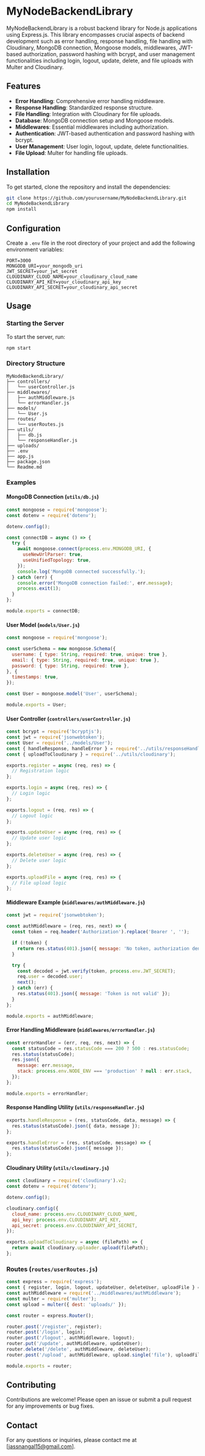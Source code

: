 # MyNodeBackendLibrary

MyNodeBackendLibrary is a robust backend library for Node.js applications using Express.js. This library encompasses crucial aspects of backend development such as error handling, response handling, file handling with Cloudinary, MongoDB connection, Mongoose models, middlewares, JWT-based authorization, password hashing with bcrypt, and user management functionalities including login, logout, update, delete, and file uploads with Multer and Cloudinary.

## Features

- **Error Handling**: Comprehensive error handling middleware.
- **Response Handling**: Standardized response structure.
- **File Handling**: Integration with Cloudinary for file uploads.
- **Database**: MongoDB connection setup and Mongoose models.
- **Middlewares**: Essential middlewares including authorization.
- **Authentication**: JWT-based authentication and password hashing with bcrypt.
- **User Management**: User login, logout, update, delete functionalities.
- **File Upload**: Multer for handling file uploads.

## Installation

To get started, clone the repository and install the dependencies:

```bash
git clone https://github.com/yourusername/MyNodeBackendLibrary.git
cd MyNodeBackendLibrary
npm install
```

## Configuration

Create a `.env` file in the root directory of your project and add the following environment variables:

```env
PORT=3000
MONGODB_URI=your_mongodb_uri
JWT_SECRET=your_jwt_secret
CLOUDINARY_CLOUD_NAME=your_cloudinary_cloud_name
CLOUDINARY_API_KEY=your_cloudinary_api_key
CLOUDINARY_API_SECRET=your_cloudinary_api_secret
```

## Usage

### Starting the Server

To start the server, run:

```bash
npm start
```

### Directory Structure

```
MyNodeBackendLibrary/
├── controllers/
│   └── userController.js
├── middlewares/
│   ├── authMiddleware.js
│   └── errorHandler.js
├── models/
│   └── User.js
├── routes/
│   └── userRoutes.js
├── utils/
│   ├── db.js
│   └── responseHandler.js
├── uploads/
├── .env
├── app.js
├── package.json
└── Readme.md
```

### Examples

#### MongoDB Connection (`utils/db.js`)

```js
const mongoose = require('mongoose');
const dotenv = require('dotenv');

dotenv.config();

const connectDB = async () => {
  try {
    await mongoose.connect(process.env.MONGODB_URI, {
      useNewUrlParser: true,
      useUnifiedTopology: true,
    });
    console.log('MongoDB connected successfully.');
  } catch (err) {
    console.error('MongoDB connection failed:', err.message);
    process.exit(1);
  }
};

module.exports = connectDB;
```

#### User Model (`models/User.js`)

```js
const mongoose = require('mongoose');

const userSchema = new mongoose.Schema({
  username: { type: String, required: true, unique: true },
  email: { type: String, required: true, unique: true },
  password: { type: String, required: true },
}, {
  timestamps: true,
});

const User = mongoose.model('User', userSchema);

module.exports = User;
```

#### User Controller (`controllers/userController.js`)

```js
const bcrypt = require('bcryptjs');
const jwt = require('jsonwebtoken');
const User = require('../models/User');
const { handleResponse, handleError } = require('../utils/responseHandler');
const { uploadToCloudinary } = require('../utils/cloudinary');

exports.register = async (req, res) => {
  // Registration logic
};

exports.login = async (req, res) => {
  // Login logic
};

exports.logout = (req, res) => {
  // Logout logic
};

exports.updateUser = async (req, res) => {
  // Update user logic
};

exports.deleteUser = async (req, res) => {
  // Delete user logic
};

exports.uploadFile = async (req, res) => {
  // File upload logic
};
```

#### Middleware Example (`middlewares/authMiddleware.js`)

```js
const jwt = require('jsonwebtoken');

const authMiddleware = (req, res, next) => {
  const token = req.header('Authorization').replace('Bearer ', '');

  if (!token) {
    return res.status(401).json({ message: 'No token, authorization denied' });
  }

  try {
    const decoded = jwt.verify(token, process.env.JWT_SECRET);
    req.user = decoded.user;
    next();
  } catch (err) {
    res.status(401).json({ message: 'Token is not valid' });
  }
};

module.exports = authMiddleware;
```

#### Error Handling Middleware (`middlewares/errorHandler.js`)

```js
const errorHandler = (err, req, res, next) => {
  const statusCode = res.statusCode === 200 ? 500 : res.statusCode;
  res.status(statusCode);
  res.json({
    message: err.message,
    stack: process.env.NODE_ENV === 'production' ? null : err.stack,
  });
};

module.exports = errorHandler;
```

#### Response Handling Utility (`utils/responseHandler.js`)

```js
exports.handleResponse = (res, statusCode, data, message) => {
  res.status(statusCode).json({ data, message });
};

exports.handleError = (res, statusCode, message) => {
  res.status(statusCode).json({ message });
};
```

#### Cloudinary Utility (`utils/cloudinary.js`)

```js
const cloudinary = require('cloudinary').v2;
const dotenv = require('dotenv');

dotenv.config();

cloudinary.config({
  cloud_name: process.env.CLOUDINARY_CLOUD_NAME,
  api_key: process.env.CLOUDINARY_API_KEY,
  api_secret: process.env.CLOUDINARY_API_SECRET,
});

exports.uploadToCloudinary = async (filePath) => {
  return await cloudinary.uploader.upload(filePath);
};
```

### Routes (`routes/userRoutes.js`)

```js
const express = require('express');
const { register, login, logout, updateUser, deleteUser, uploadFile } = require('../controllers/userController');
const authMiddleware = require('../middlewares/authMiddleware');
const multer = require('multer');
const upload = multer({ dest: 'uploads/' });

const router = express.Router();

router.post('/register', register);
router.post('/login', login);
router.post('/logout', authMiddleware, logout);
router.put('/update', authMiddleware, updateUser);
router.delete('/delete', authMiddleware, deleteUser);
router.post('/upload', authMiddleware, upload.single('file'), uploadFile);

module.exports = router;
```

## Contributing

Contributions are welcome! Please open an issue or submit a pull request for any improvements or bug fixes.

## Contact

For any questions or inquiries, please contact me at [jassnangal15@gmail.com].
